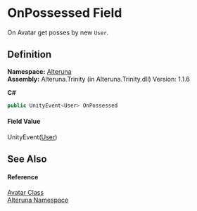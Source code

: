 # OnPossessed Field


On Avatar get posses by new `User`.



## Definition
**Namespace:** <a href="N_Alteruna">Alteruna</a>  
**Assembly:** Alteruna.Trinity (in Alteruna.Trinity.dll) Version: 1.1.6

**C#**
``` C#
public UnityEvent<User> OnPossessed
```



#### Field Value
UnityEvent(<a href="T_Alteruna_User">User</a>)

## See Also


#### Reference
<a href="T_Alteruna_Avatar">Avatar Class</a>  
<a href="N_Alteruna">Alteruna Namespace</a>  
